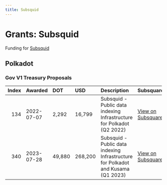 ```yaml
---
title: Subsquid
---
```

# Grants: Subsquid

Funding for [Subsquid](/data/apis/subsquid)

## Polkadot
### Gov V1 Treasury Proposals
|   Index | Awarded    | DOT    | USD     | Description                                                                      | Subsquare                                                                | Polkassembly                                                          |
|--------:|:-----------|:-------|:--------|:---------------------------------------------------------------------------------|:-------------------------------------------------------------------------|:----------------------------------------------------------------------|
|     134 | 2022-07-07 | 2,292  | 16,799  | Subsquid - Public data indexing Infrastructure for Polkadot (Q2 2022)            | [View on Subsquare](https://polkadot.subsquare.io/treasury/proposal/134) | [View on Polkassembly](https://polkadot.polkassembly.io/treasury/134) |
|     340 | 2023-07-28 | 49,880 | 268,200 | Subsquid - Public data indexing Infrastructure for Polkadot and Kusama (Q1 2023) | [View on Subsquare](https://polkadot.subsquare.io/treasury/proposal/340) | [View on Polkassembly](https://polkadot.polkassembly.io/treasury/340) |

